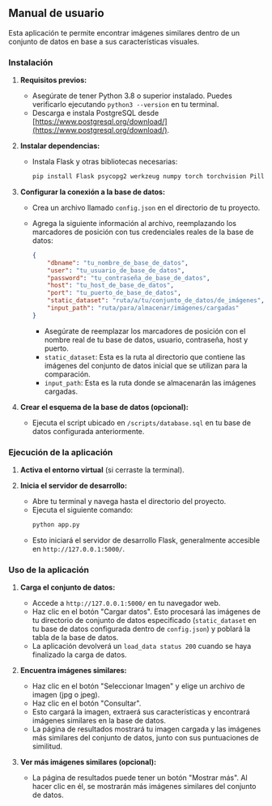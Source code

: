 ## Manual de usuario

Esta aplicación te permite encontrar imágenes similares dentro de un conjunto de datos en base a sus características visuales.

### Instalación

1. **Requisitos previos:**
    - Asegúrate de tener Python 3.8 o superior instalado. Puedes verificarlo ejecutando `python3 --version` en tu terminal.
    - Descarga e instala PostgreSQL desde [https://www.postgresql.org/download/](https://www.postgresql.org/download/).

2. **Instalar dependencias:**
    - Instala Flask y otras bibliotecas necesarias:
        ```bash
        pip install Flask psycopg2 werkzeug numpy torch torchvision Pillow
        ```

3. **Configurar la conexión a la base de datos:**
    - Crea un archivo llamado `config.json` en el directorio de tu proyecto.
    - Agrega la siguiente información al archivo, reemplazando los marcadores de posición con tus credenciales reales de la base de datos:

        ```json
        {
            "dbname": "tu_nombre_de_base_de_datos",
            "user": "tu_usuario_de_base_de_datos",
            "password": "tu_contraseña_de_base_de_datos",
            "host": "tu_host_de_base_de_datos",
            "port": "tu_puerto_de_base_de_datos",
            "static_dataset": "ruta/a/tu/conjunto_de_datos/de_imágenes",
            "input_path": "ruta/para/almacenar/imágenes/cargadas"
        }
        ```
        - Asegúrate de reemplazar los marcadores de posición con el nombre real de tu base de datos, usuario, contraseña, host y puerto.
        - `static_dataset`: Esta es la ruta al directorio que contiene las imágenes del conjunto de datos inicial que se utilizan para la comparación.
        - `input_path`: Esta es la ruta donde se almacenarán las imágenes cargadas.

4. **Crear el esquema de la base de datos (opcional):**
    - Ejecuta el script ubicado en `/scripts/database.sql` en tu base de datos configurada anteriormente.

### Ejecución de la aplicación

1. **Activa el entorno virtual** (si cerraste la terminal).

2. **Inicia el servidor de desarrollo:**
    - Abre tu terminal y navega hasta el directorio del proyecto.
    - Ejecuta el siguiente comando:
        ```bash
        python app.py
        ```
    - Esto iniciará el servidor de desarrollo Flask, generalmente accesible en `http://127.0.0.1:5000/`.

### Uso de la aplicación

1. **Carga el conjunto de datos:**
    - Accede a `http://127.0.0.1:5000/` en tu navegador web.
    - Haz clic en el botón "Cargar datos". Esto procesará las imágenes de tu directorio de conjunto de datos especificado (`static_dataset` en tu base de datos configurada dentro de `config.json`) y poblará la tabla de la base de datos.
    - La aplicación devolverá un `load_data status 200` cuando se haya finalizado la carga de datos.

2. **Encuentra imágenes similares:**
    - Haz clic en el botón "Seleccionar Imagen" y elige un archivo de imagen (jpg o jpeg).
    - Haz clic en el botón "Consultar".
    - Esto cargará la imagen, extraerá sus características y encontrará imágenes similares en la base de datos.
    - La página de resultados mostrará tu imagen cargada y las imágenes más similares del conjunto de datos, junto con sus puntuaciones de similitud.

3. **Ver más imágenes similares (opcional):**
    - La página de resultados puede tener un botón "Mostrar más". Al hacer clic en él, se mostrarán más imágenes similares del conjunto de datos.
